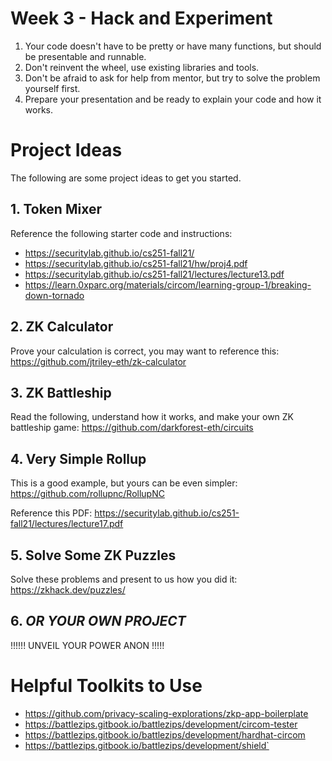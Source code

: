 # Week 3 - Hack and Experiment

1. Your code doesn't have to be pretty or have many functions, but should be presentable and runnable.
2. Don't reinvent the wheel, use existing libraries and tools.
3. Don't be afraid to ask for help from mentor, but try to solve the problem yourself first.
4. Prepare your presentation and be ready to explain your code and how it works.

# Project Ideas

The following are some project ideas to get you started.

## 1. Token Mixer

Reference the following starter code and instructions:
- https://securitylab.github.io/cs251-fall21/
- https://securitylab.github.io/cs251-fall21/hw/proj4.pdf
- https://securitylab.github.io/cs251-fall21/lectures/lecture13.pdf
- https://learn.0xparc.org/materials/circom/learning-group-1/breaking-down-tornado

## 2. ZK Calculator

Prove your calculation is correct, you may want to reference this: https://github.com/jtriley-eth/zk-calculator

## 3. ZK Battleship

Read the following, understand how it works, and make your own ZK battleship game: https://github.com/darkforest-eth/circuits

## 4. Very Simple Rollup

This is a good example, but yours can be even simpler: https://github.com/rollupnc/RollupNC 

Reference this PDF: https://securitylab.github.io/cs251-fall21/lectures/lecture17.pdf

## 5. Solve Some ZK Puzzles

Solve these problems and present to us how you did it: https://zkhack.dev/puzzles/

## 6. *OR YOUR OWN PROJECT*
!!!!!! UNVEIL YOUR POWER ANON !!!!!

# Helpful Toolkits to Use

- https://github.com/privacy-scaling-explorations/zkp-app-boilerplate
- https://battlezips.gitbook.io/battlezips/development/circom-tester
- https://battlezips.gitbook.io/battlezips/development/hardhat-circom
- https://battlezips.gitbook.io/battlezips/development/shield`
